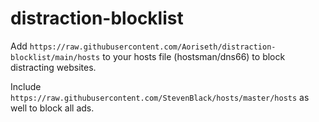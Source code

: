 # distraction-blocklist

Add `https://raw.githubusercontent.com/Aoriseth/distraction-blocklist/main/hosts` to your hosts file (hostsman/dns66) to block distracting websites.

Include `https://raw.githubusercontent.com/StevenBlack/hosts/master/hosts` as well to block all ads.
